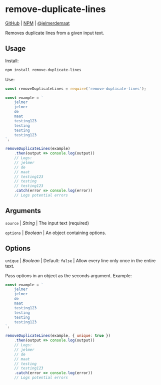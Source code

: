 # remove-duplicate-lines

[GitHub](https://github.com/jelmerdemaat/remove-duplicate-lines) | [NPM](https://www.npmjs.com/package/remove-duplicate-lines) | [@jelmerdemaat](https://twitter.com/jelmerdemaat)

Removes duplicate lines from a given input text.

## Usage

Install:

```bash
npm install remove-duplicate-lines
```

Use:

```js
const removeDuplicateLines = require('remove-duplicate-lines');

const example = `
	jelmer
	jelmer
	de
	maat
	testing123
	testing
	testing
	testing123
`;

removeDuplicateLines(example)
	.then(output => console.log(output))
	// Logs:
	// jelmer
	// de
	// maat
	// testing123
	// testing
	// testing123
	.catch(error => console.log(error))
	// Logs potential errors
```

## Arguments

`source` | _String_ | The input text (required)

`options` | _Boolean_ | An object containing options.

## Options

`unique` | _Boolean_ | Default: `false` | Allow every line only once in the entire text.

Pass options in an object as the seconds argument. Example:

```js
const example = `
	jelmer
	jelmer
	de
	maat
	testing123
	testing
	testing
	testing123
`;

removeDuplicateLines(example, { unique: true })
	.then(output => console.log(output))
	// Logs:
	// jelmer
	// de
	// maat
	// testing
	// testing123
	.catch(error => console.log(error))
	// Logs potential errors
```
